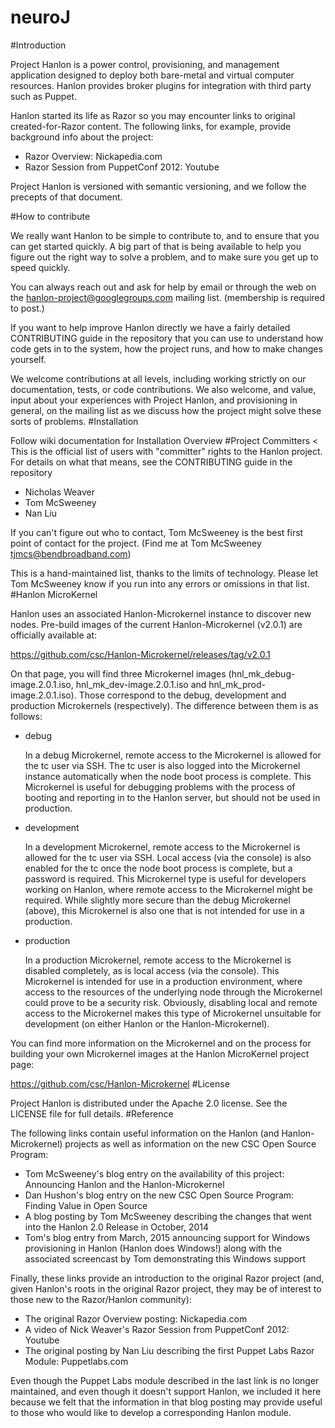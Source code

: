 # neuroJ
#Introduction

Project Hanlon is a power control, provisioning, and management application designed to deploy both bare-metal and virtual computer resources. Hanlon provides broker plugins for integration with third party such as Puppet.

Hanlon started its life as Razor so you may encounter links to original created-for-Razor content. The following links, for example, provide background info about the project:

    

- Razor Overview: Nickapedia.com
-  Razor Session from PuppetConf 2012: Youtube

Project Hanlon is versioned with semantic versioning, and we follow the precepts of that document.

#How to contribute

We really want Hanlon to be simple to contribute to, and to ensure that you can get started quickly. A big part of that is being available to help you figure out the right way to solve a problem, and to make sure you get up to speed quickly.

You can always reach out and ask for help by email or through the web on the hanlon-project@googlegroups.com mailing list. (membership is required to post.)

If you want to help improve Hanlon directly we have a fairly detailed CONTRIBUTING guide in the repository that you can use to understand how code gets in to the system, how the project runs, and how to make changes yourself.

We welcome contributions at all levels, including working strictly on our documentation, tests, or code contributions. We also welcome, and value, input about your experiences with Project Hanlon, and provisioning in general, on the mailing list as we discuss how the project might solve these sorts of problems.
#Installation

Follow wiki documentation for Installation Overview
#Project Committers
<
This is the official list of users with "committer" rights to the Hanlon project. For details on what that means, see the CONTRIBUTING guide in the repository

    

- Nicholas Weaver
- Tom McSweeney
- Nan Liu

If you can't figure out who to contact, Tom McSweeney is the best first point of contact for the project. (Find me at Tom McSweeney tjmcs@bendbroadband.com)

This is a hand-maintained list, thanks to the limits of technology. Please let Tom McSweeney know if you run into any errors or omissions in that list.
#Hanlon MicroKernel

Hanlon uses an associated Hanlon-Microkernel instance to discover new nodes. Pre-build images of the current Hanlon-Microkernel (v2.0.1) are officially available at:

https://github.com/csc/Hanlon-Microkernel/releases/tag/v2.0.1

On that page, you will find three Microkernel images (hnl_mk_debug-image.2.0.1.iso, hnl_mk_dev-image.2.0.1.iso and hnl_mk_prod-image.2.0.1.iso). Those correspond to the debug, development and production Microkernels (respectively). The difference between them is as follows:

    

- debug

    In a debug Microkernel, remote access to the Microkernel is allowed for the tc user via SSH. The tc user is also logged into the Microkernel instance automatically when the node boot process is complete. This Microkernel is useful for debugging problems with the process of booting and reporting in to the Hanlon server, but should not be used in production.

    

- development

    In a development Microkernel, remote access to the Microkernel is allowed for the tc user via SSH. Local access (via the console) is also enabled for the tc once the node boot process is complete, but a password is required. This Microkernel type is useful for developers working on Hanlon, where remote access to the Microkernel might be required. While slightly more secure than the debug Microkernel (above), this Microkernel is also one that is not intended for use in a production.

    

- production

    In a production Microkernel, remote access to the Microkernel is disabled completely, as is local access (via the console). This Microkernel is intended for use in a production environment, where access to the resources of the underlying node through the Microkernel could prove to be a security risk. Obviously, disabling local and remote access to the Microkernel makes this type of Microkernel unsuitable for development (on either Hanlon or the Hanlon-Microkernel).

You can find more information on the Microkernel and on the process for building your own Microkernel images at the Hanlon MicroKernel project page:

https://github.com/csc/Hanlon-Microkernel
#License

Project Hanlon is distributed under the Apache 2.0 license. See the LICENSE file for full details.
#Reference

The following links contain useful information on the Hanlon (and Hanlon-Microkernel) projects as well as information on the new CSC Open Source Program:

    

- Tom McSweeney's blog entry on the availability of this project: Announcing Hanlon and the Hanlon-Microkernel
-  Dan Hushon's blog entry on the new CSC Open Source Program: Finding Value in Open Source
- A blog posting by Tom McSweeney describing the changes that went into the Hanlon 2.0 Release in October, 2014
- Tom's blog entry from March, 2015 announcing support for Windows provisioning in Hanlon (Hanlon does Windows!) along with the associated screencast by Tom demonstrating this Windows support

Finally, these links provide an introduction to the original Razor project (and, given Hanlon's roots in the original Razor project, they may be of interest to those new to the Razor/Hanlon community):

    

- The original Razor Overview posting: Nickapedia.com
- A video of Nick Weaver's Razor Session from PuppetConf 2012: Youtube
- The original posting by Nan Liu describing the first Puppet Labs Razor Module: Puppetlabs.com

Even though the Puppet Labs module described in the last link is no longer maintained, and even though it doesn't support Hanlon, we included it here because we felt that the information in that blog posting may provide useful to those who would like to develop a corresponding Hanlon module.
